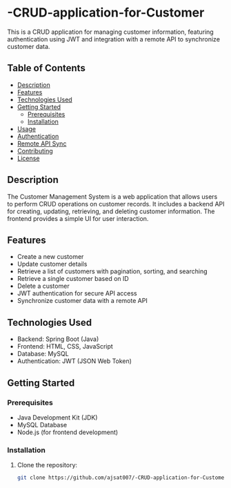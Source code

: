 # -CRUD-application-for-Customer

This is a CRUD application for managing customer information, featuring authentication using JWT and integration with a remote API to synchronize customer data.

## Table of Contents

- [Description](#description)
- [Features](#features)
- [Technologies Used](#technologies-used)
- [Getting Started](#getting-started)
  - [Prerequisites](#prerequisites)
  - [Installation](#installation)
- [Usage](#usage)
- [Authentication](#authentication)
- [Remote API Sync](#remote-api-sync)
- [Contributing](#contributing)
- [License](#license)

## Description

The Customer Management System is a web application that allows users to perform CRUD operations on customer records. It includes a backend API for creating, updating, retrieving, and deleting customer information. The frontend provides a simple UI for user interaction.

## Features

- Create a new customer
- Update customer details
- Retrieve a list of customers with pagination, sorting, and searching
- Retrieve a single customer based on ID
- Delete a customer
- JWT authentication for secure API access
- Synchronize customer data with a remote API

## Technologies Used

- Backend: Spring Boot (Java)
- Frontend: HTML, CSS, JavaScript
- Database: MySQL
- Authentication: JWT (JSON Web Token)

## Getting Started

### Prerequisites

- Java Development Kit (JDK)
- MySQL Database
- Node.js (for frontend development)

### Installation

1. Clone the repository:

   ```bash
   git clone https://github.com/ajsat007/-CRUD-application-for-Customer.git
